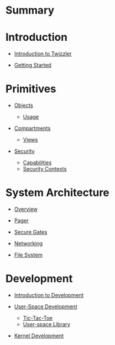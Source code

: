 
# Summary



# Introduction

- [Introduction to Twizzler](./Introduction/Introduction_to_Twizzler.md)

- [Getting Started](./Introduction/Getting_Started.md)


# Primitives

- [Objects](./Primitives/Objects/Objects.md )

  - [Usage](./Primitives/Objects/Usage.md)

- [Compartments](./Primitives/Compartments/Compartments.md)
  - [Views](./Primitives/Compartments/Views.md )

- [Security](./Primitives/Security/Security.md)
  - [Capabilities](./Primitives/Security/Capabilities.md)
  - [Security Contexts](./Primitives/Security/SecurityContexts.md )


# System Architecture

- [Overview](./System_Architecture/Overview.md)

- [Pager](./System_Architecture/Pager.md)

- [Secure Gates](./System_Architecture/Secure_Gates.md)

- [Networking](./System_Architecture/Networking.md)

- [File System](./System_Architecture/File_System.md )


# Development

- [Introduction to Development](./Development/Introduction_to_Development.md)

- [User-Space Development](./Development/User-Space_Development/User-Space_Development.md)

  - [Tic-Tac-Toe](./Development/User-Space_Development/Tic-Tac-Toe.md)
  - [User-space Library](./Development/User-Space_Development/Library.md)

- [Kernel Development](./Development/Kernel_Development.md)







<!-- [Introduction](./intro.md) -->

<!-- [Building Twizzler](./BUILD.md) -->

<!-- [Developing on Twizzler](./develop.md) -->

<!-- [Debugging Twizzler](./Debug.md) -->

<!-- ## Fundamentals -->

<!-- - [Objects](./Object.md) -->

<!-- - [Object Lifetime](./Lifetime.md) -->

<!-- - [Pointers](./Pointer.md) -->

<!-- - [Permissions](./Permissions.md) -->

<!-- - [Reference Runtime](./ReferenceRuntime.md) -->

<!-- ## Primitives -->

<!-- - [Views](./Views.md) -->

<!-- - [Kernel State Objects](./KSO.md) -->

<!-- - [Extensions](./Extensions.md) -->

<!-- - [Gates](./Gates.md) -->

<!-- ## Driver Development -->

<!-- - [DMA](./DMA.md) -->

<!-- - [Keyring](./Keyring.md) -->

<!-- ## Advanced Features -->

<!-- - [Tracing and Performance Debugging](./Trace.md) -->

<!-- - [Twizzler Build System Crate Metadata](./CargoMetadata.md) -->

<!-- ## Other -->

<!-- - [Assorted Notes](./AssortedNotes.md) -->




